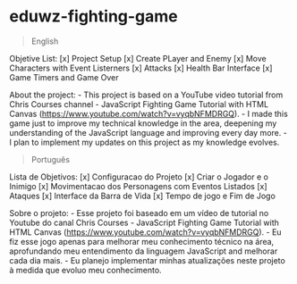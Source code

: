 # eduwz-fighting-game

> English

Objetive List:
    [x] Project Setup
    [x] Create PLayer and Enemy
    [x] Move Characters with Event Listerners
    [x] Attacks
    [x] Health Bar Interface
    [x] Game Timers and Game Over

About the project:
    - This project is based on a YouTube video tutorial from Chris Courses channel - JavaScript Fighting Game Tutorial with HTML Canvas (https://www.youtube.com/watch?v=vyqbNFMDRGQ).
    - I made this game just to improve my technical knowledge in the area, deepening my understanding of the JavaScript language and improving every day more.
    - I plan to implement my updates on this project as my knowledge evolves.

> Português

Lista de Objetivos:
    [x] Configuracao do Projeto
    [x] Criar o Jogador e o Inimigo
    [x] Movimentacao dos Personagens com Eventos Listados
    [x] Ataques
    [x] Interface da Barra de Vida
    [x] Tempo de jogo e Fim de Jogo

Sobre o projeto:
    - Esse projeto foi baseado em um vídeo de tutorial no Youtube do canal Chris Courses - JavaScript Fighting Game Tutorial with HTML Canvas (https://www.youtube.com/watch?v=vyqbNFMDRGQ).
    - Eu fiz esse jogo apenas para melhorar meu conhecimento técnico na área, aprofundando meu entendimento da linguagem JavaScript and melhorar cada dia mais.
    - Eu planejo implementar minhas atualizações neste projeto à medida que evoluo meu conhecimento.
